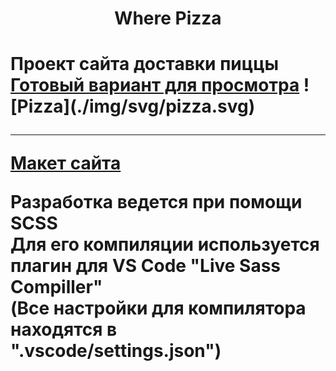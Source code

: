 <h1 align="center">Where Pizza<h1/> 
    <div>Проект сайта доставки пиццы<div>
    <a href="https://leemollia.github.io/where-pizza">Готовый вариант для просмотра</a>
    ![Pizza](./img/svg/pizza.svg)
    
---
    

<a href="https://www.figma.com/file/TlqtV3siIjSlVAScqH5YxM/">Макет сайта</a>
<br>
<p>Разработка ведется при помощи SCSS
    <br>
    Для его компиляции используется плагин для VS Code "Live Sass Compiller"
    <br>
    (Все настройки для компилятора находятся в ".vscode/settings.json")
</p>

